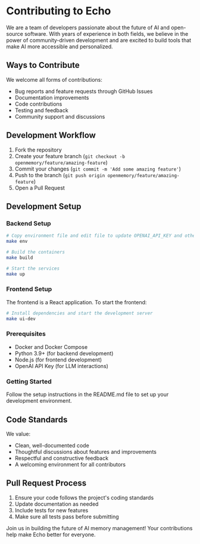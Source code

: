 # Contributing to Echo

We are a team of developers passionate about the future of AI and open-source software. With years of experience in both fields, we believe in the power of community-driven development and are excited to build tools that make AI more accessible and personalized.

## Ways to Contribute

We welcome all forms of contributions:
- Bug reports and feature requests through GitHub Issues
- Documentation improvements
- Code contributions
- Testing and feedback
- Community support and discussions

## Development Workflow

1. Fork the repository
2. Create your feature branch (`git checkout -b openmemory/feature/amazing-feature`)
3. Commit your changes (`git commit -m 'Add some amazing feature'`)
4. Push to the branch (`git push origin openmemory/feature/amazing-feature`)
5. Open a Pull Request

## Development Setup

### Backend Setup

```bash
# Copy environment file and edit file to update OPENAI_API_KEY and other secrets
make env

# Build the containers
make build

# Start the services
make up
```

### Frontend Setup

The frontend is a React application. To start the frontend:

```bash
# Install dependencies and start the development server
make ui-dev
```

### Prerequisites
- Docker and Docker Compose
- Python 3.9+ (for backend development)
- Node.js (for frontend development)
- OpenAI API Key (for LLM interactions)

### Getting Started
Follow the setup instructions in the README.md file to set up your development environment.

## Code Standards

We value:
- Clean, well-documented code
- Thoughtful discussions about features and improvements
- Respectful and constructive feedback
- A welcoming environment for all contributors

## Pull Request Process

1. Ensure your code follows the project's coding standards
2. Update documentation as needed
3. Include tests for new features
4. Make sure all tests pass before submitting

Join us in building the future of AI memory management! Your contributions help make Echo better for everyone.
